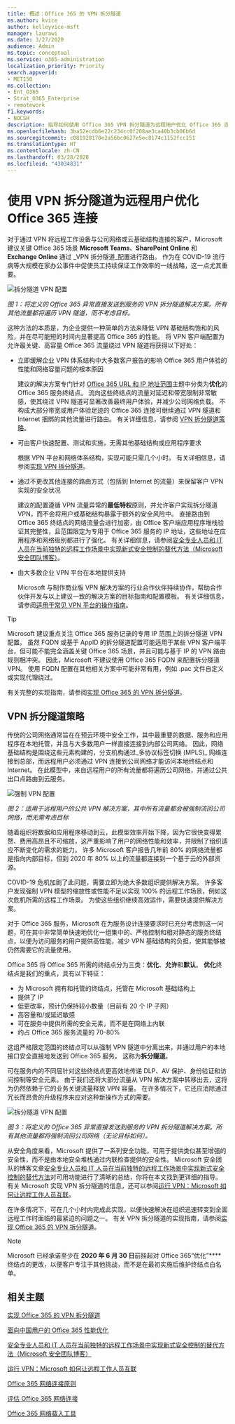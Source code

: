 ```yaml
---
title: 概述：Office 365 的 VPN 拆分隧道
ms.author: kvice
author: kelleyvice-msft
manager: laurawi
ms.date: 3/27/2020
audience: Admin
ms.topic: conceptual
ms.service: o365-administration
localization_priority: Priority
search.appverid:
- MET150
ms.collection:
- Ent_O365
- Strat_O365_Enterprise
- remotework
f1.keywords:
- NOCSH
description: 指导如何使用 Office 365 VPN 拆分隧道为远程用户优化 Office 365 连接。
ms.openlocfilehash: 3ba52ecdb6e22c234cc0f208ae3ca40b3cb06b6d
ms.sourcegitcommit: c081928170e2a56bc0627e5ec8174c1152fcc151
ms.translationtype: HT
ms.contentlocale: zh-CN
ms.lasthandoff: 03/28/2020
ms.locfileid: "43034831"
---
```

# <a name="optimize-office-365-connectivity-for-remote-users-using-vpn-split-tunnelling"></a>使用 VPN 拆分隧道为远程用户优化 Office 365 连接
<!---
>[!NOTE]
>This topic is part of a set of topics that address Office 365 optimization for remote users.
>- For VPN split tunnel implementation guidance, see [Implementing VPN split tunnelling for Office 365](office-365-vpn-implement-split-tunnel.md).
>- For information about optimizing Office 365 worldwide tenant performance for users in China, see [Office 365 performance optimization for China users](office-365-networking-china.md).
-->

对于通过 VPN 将远程工作设备与公司网络或云基础结构连接的客户，Microsoft 建议关键 Office 365 场景 **Microsoft Teams**、**SharePoint Online** 和 **Exchange Online** 通过 _VPN 拆分隧道_配置进行路由。 作为在 COVID-19 流行病等大规模在家办公事件中促使员工持续保证工作效率的一线战略，这一点尤其重要。

![拆分隧道 VPN 配置](media/vpn-split-tunnelling/vpn-model-2.png)

_图 1：将定义的 Office 365 异常直接发送到服务的 VPN 拆分隧道解决方案。所有其他流量都将遍历 VPN 隧道，而不考虑目标。_

这种方法的本质是，为企业提供一种简单的方法来降低 VPN 基础结构饱和的风险，并在尽可能短的时间内显著提高 Office 365 的性能。 将 VPN 客户端配置为允许最关键、高容量 Office 365 流量绕过 VPN 隧道将获得以下好处：

- 立即缓解企业 VPN 体系结构中大多数客户报告的影响 Office 365 用户体验的性能和网络容量问题的根本原因
  
  建议的解决方案专门针对 [Office 365 URL 和 IP 地址范围](https://aka.ms/o365ips)主题中分类为**优化**的 Office 365 服务终结点。 流向这些终结点的流量对延迟和带宽限制非常敏感，使其绕过 VPN 隧道可显著改善最终用户体验，并减少公司网络负载。 不构成大部分带宽或用户体验足迹的 Office 365 连接可继续通过 VPN 隧道和 Internet 捆绑的其他流量进行路由。 有关详细信息，请参阅 [VPN 拆分隧道策略](#the-vpn-split-tunnel-strategy)。

- 可由客户快速配置、测试和实施，无需其他基础结构或应用程序要求

  根据 VPN 平台和网络体系结构，实现可能只需几个小时。 有关详细信息，请参阅[实现 VPN 拆分隧道](office-365-vpn-implement-split-tunnel.md#implement-vpn-split-tunnelling)。

- 通过不更改其他连接的路由方式（包括到 Internet 的流量）来保留客户 VPN 实现的安全状况

  建议的配置遵循 VPN 流量异常的**最低特权**原则，并允许客户实现拆分隧道 VPN，而不会将用户或基础结构暴露于额外的安全风险中。 直接路由到 Office 365 终结点的网络流量会进行加密，由 Office 客户端应用程序堆栈验证其完整性，且范围限定为专用于 Office 365 服务的 IP 地址，这些地址在应用程序和网络级别都进行了强化。 有关详细信息，请参阅[安全专业人员和 IT 人员在当前独特的远程工作场景中实现新式安全控制的替代方法（Microsoft 安全团队博客）](https://www.microsoft.com/security/blog/2020/03/26/alternative-security-professionals-it-achieve-modern-security-controls-todays-unique-remote-work-scenarios/)。

- 由大多数企业 VPN 平台在本地提供支持

  Microsoft 与制作商业版 VPN 解决方案的行业合作伙伴持续协作，帮助合作伙伴开发与以上建议一致的解决方案的目标指南和配置模板。 有关详细信息，请参阅[适用于常见 VPN 平台的操作指南](office-365-vpn-implement-split-tunnel.md#howto-guides-for-common-vpn-platforms)。

>[!TIP]
>Microsoft 建议重点关注 Office 365 服务记录的专用 IP 范围上的拆分隧道 VPN 配置。 虽然 FQDN 或基于 AppID 的拆分隧道配置可能适用于某些 VPN 客户端平台，但可能不能完全涵盖关键 Office 365 场景，并且可能与基于 IP 的 VPN 路由规则相冲突。 因此，Microsoft 不建议使用 Office 365 FQDN 来配置拆分隧道 VPN。 使用 FQDN 配置在其他相关方案中可能非常有用，例如 .pac 文件自定义或实现代理绕过。

有关完整的实现指南，请参阅[实现 Office 365 的 VPN 拆分隧道](office-365-vpn-implement-split-tunnel.md)。

## <a name="the-vpn-split-tunnel-strategy"></a>VPN 拆分隧道策略

传统的公司网络通常旨在在预云环境中安全工作，其中最重要的数据、服务和应用程序在本地托管，并且与大多数用户一样直接连接到内部公司网络。 因此，网络基础结构是围绕这些元素构建的，分支机构通过_多协议标签切换 (MPLS)_ 网络连接到总部，而远程用户必须通过 VPN 连接到公司网络才能访问本地终结点和 Internet。 在此模型中，来自远程用户的所有流量都将遍历公司网络，并通过公共出口点路由到云服务。

![强制 VPN 配置](media/vpn-split-tunnelling/vpn-model-1.png)

_图 2：适用于远程用户的公共 VPN 解决方案，其中所有流量都会被强制流回公司网络，而无需考虑目标_

随着组织将数据和应用程序移动到云，此模型效率开始下降，因为它很快变得累赘、费用高昂且不可缩放，这严重影响了用户的网络性能和效率，并限制了组织适应不断变化的需求的能力。 许多 Microsoft 客户报告几年前 80% 的网络流量都是指向内部目标，但到 2020 年 80% 以上的流量都连接到一个基于云的外部资源。

COVID-19 危机加剧了此问题，需要立即为绝大多数组织提供解决方案。 许多客户发现强制 VPN 模型的缩放性或性能不足以实现 100% 的远程工作场景，例如这次危机所需的远程工作场景。 为使这些组织继续高效运作，需要快速提供解决方案。

对于 Office 365 服务，Microsoft 在为服务设计连接要求时已充分考虑到这一问题，可在其中非常简单快速地优化一组集中的、严格控制和相对静态的服务终结点，以便为访问服务的用户提供高性能，减少 VPN 基础结构的负担，使其能够被仍然需要它的流量使用。

Office 365 将 Office 365 所需的终结点分为三类：**优化**、**允许**和**默认**。 **优化**终结点是我们的重点，具有以下特征：

- 为 Microsoft 拥有和托管的终结点，托管在 Microsoft 基础结构上
- 提供了 IP
- 低更改率，预计仍保持较小数量（目前有 20 个 IP 子网）
- 高容量和/或延迟敏感
- 可在服务中提供所需的安全元素，而不是在网络上内联
- 约占 Office 365 服务流量的 70-80%

这组严格限定范围的终结点可以从强制 VPN 隧道中分离出来，并通过用户的本地接口安全直接地发送到 Office 365 服务。 这称为**拆分隧道**。

可在服务内的不同层针对这些终结点更高效地传递 DLP、AV 保护、身份验证和访问控制等安全元素。 由于我们还将大部分流量从 VPN 解决方案中转移出去，这将为仍然依赖于它的业务关键流量释放 VPN 容量。 在许多情况下，它还应消除通过冗长而昂贵的升级程序来应对这种新操作方式的需要。

![拆分隧道 VPN 配置](media/vpn-split-tunnelling/vpn-model-2.png)

_图 3：将定义的 Office 365 异常直接发送到服务的 VPN 拆分隧道解决方案。所有其他流量都将强制流回公司网络（无论目标如何）。_

从安全角度来看，Microsoft 提供了一系列安全功能，可用于提供类似甚至增强的安全性，而不是由本地安全堆栈通过内联检查提供的安全性。 Microsoft 安全团队的博客文章[安全专业人员和 IT 人员在当前独特的远程工作场景中实现新式安全控制的替代方法](https://www.microsoft.com/security/blog/2020/03/26/alternative-security-professionals-it-achieve-modern-security-controls-todays-unique-remote-work-scenarios/)对可用功能进行了清晰的总结，你将在本文找到更详细的指导。 有关 Microsoft 实现 VPN 拆分隧道的信息，还可以参阅[运行 VPN：Microsoft 如何让远程工作人员互联](https://www.microsoft.com/itshowcase/blog/running-on-vpn-how-microsoft-is-keeping-its-remote-workforce-connected/?elevate-lv)。

在许多情况下，可在几个小时内完成此实现，以便快速解决在组织迅速转变到全面远程工作时面临的最紧迫的问题之一。 有关 VPN 拆分隧道的实现指南，请参阅[实现 Office 365 的 VPN 拆分隧道](office-365-vpn-implement-split-tunnel.md)。

>[!NOTE]
>Microsoft 已经承诺至少在 **2020 年 6 月 30 日**前挂起对 Office 365“优化”**** 终结点的更改，以便客户专注于其他挑战，而不是在最初实施后维护终结点白名单。

## <a name="related-topics"></a>相关主题

[实现 Office 365 的 VPN 拆分隧道](office-365-vpn-implement-split-tunnel.md)

[面向中国用户的 Office 365 性能优化](office-365-networking-china.md)

[安全专业人员和 IT 人员在当前独特的远程工作场景中实现新式安全控制的替代方法（Microsoft 安全团队博客）](https://www.microsoft.com/security/blog/2020/03/26/alternative-security-professionals-it-achieve-modern-security-controls-todays-unique-remote-work-scenarios/)

[运行 VPN：Microsoft 如何让远程工作人员互联](https://www.microsoft.com/itshowcase/blog/running-on-vpn-how-microsoft-is-keeping-its-remote-workforce-connected/?elevate-lv)

[Office 365 网络连接原则](office-365-network-connectivity-principles.md)

[评估 Office 365 网络连接](assessing-network-connectivity.md)

[Office 365 网络载入工具](https://aka.ms/netonboard)
